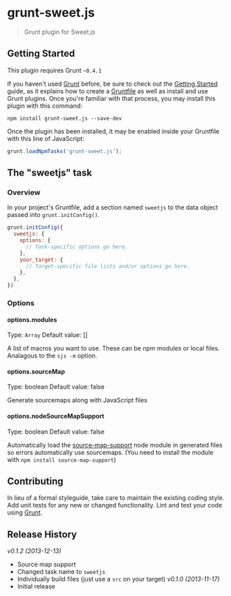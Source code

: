 # grunt-sweet.js

> Grunt plugin for Sweet.js

## Getting Started
This plugin requires Grunt `~0.4.1`

If you haven't used [Grunt](http://gruntjs.com/) before, be sure to check out the [Getting Started](http://gruntjs.com/getting-started) guide, as it explains how to create a [Gruntfile](http://gruntjs.com/sample-gruntfile) as well as install and use Grunt plugins. Once you're familiar with that process, you may install this plugin with this command:

```shell
npm install grunt-sweet.js --save-dev
```

Once the plugin has been installed, it may be enabled inside your Gruntfile with this line of JavaScript:

```js
grunt.loadNpmTasks('grunt-sweet.js');
```

## The "sweetjs" task

### Overview
In your project's Gruntfile, add a section named `sweetjs` to the data object passed into `grunt.initConfig()`.

```js
grunt.initConfig({
  sweetjs: {
    options: {
      // Task-specific options go here.
    },
    your_target: {
      // Target-specific file lists and/or options go here.
    },
  },
})
```

### Options

#### options.modules
Type: `Array`
Default value: []

A list of macros you want to use. These can be npm modules or local files. Analagous to the `sjs -m` option.

#### options.sourceMap
Type: boolean
Default value: false

Generate sourcemaps along with JavaScript files

#### options.nodeSourceMapSupport
Type: boolean
Default value: false

Automatically load the
[source-map-support](https://github.com/evanw/node-source-map-support)
node module in generated files so errors automatically use sourcemaps. (You need to install the module with `npm install source-map-support`)

## Contributing
In lieu of a formal styleguide, take care to maintain the existing coding style. Add unit tests for any new or changed functionality. Lint and test your code using [Grunt](http://gruntjs.com/).

## Release History

*v0.1.2 (2013-12-13)*
*    Source map support
*    Changed task name to `sweetjs`
*    Individually build files (just use a `src` on your target)
*v0.1.0 (2013-11-17)*
*    Initial release

